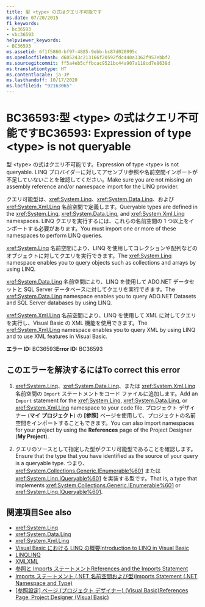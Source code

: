 ```yaml
---
title: 型 <type> の式はクエリ不可能です
ms.date: 07/20/2015
f1_keywords:
- bc36593
- vbc36593
helpviewer_keywords:
- BC36593
ms.assetid: 6f1f5860-bf97-4885-9ebb-bc87d028095c
ms.openlocfilehash: d605243c213166f20592fdc440a3362f957ebbf2
ms.sourcegitcommit: ff5a4eb5cffbcac9521bc44a907a118cd7e8638d
ms.translationtype: HT
ms.contentlocale: ja-JP
ms.lasthandoff: 10/17/2020
ms.locfileid: "92163065"
---
```

# <a name="bc36593-expression-of-type-type-is-not-queryable"></a><span data-ttu-id="64605-102">BC36593:型 \<type> の式はクエリ不可能です</span><span class="sxs-lookup"><span data-stu-id="64605-102">BC36593: Expression of type \<type> is not queryable</span></span>

<span data-ttu-id="64605-103">型 \<type> の式はクエリ不可能です。</span><span class="sxs-lookup"><span data-stu-id="64605-103">Expression of type \<type> is not queryable.</span></span> <span data-ttu-id="64605-104">LINQ プロバイダーに対してアセンブリ参照や名前空間インポートが不足していないことを確認してください。</span><span class="sxs-lookup"><span data-stu-id="64605-104">Make sure you are not missing an assembly reference and/or namespace import for the LINQ provider.</span></span>

 <span data-ttu-id="64605-105">クエリ可能型は、<xref:System.Linq>、<xref:System.Data.Linq>、および <xref:System.Xml.Linq> 名前空間で定義します。</span><span class="sxs-lookup"><span data-stu-id="64605-105">Queryable types are defined in the <xref:System.Linq>, <xref:System.Data.Linq>, and <xref:System.Xml.Linq> namespaces.</span></span> <span data-ttu-id="64605-106">LINQ クエリを実行するには、これらの名前空間の 1 つ以上をインポートする必要があります。</span><span class="sxs-lookup"><span data-stu-id="64605-106">You must import one or more of these namespaces to perform LINQ queries.</span></span>

 <span data-ttu-id="64605-107"><xref:System.Linq> 名前空間により、LINQ を使用してコレクションや配列などのオブジェクトに対してクエリを実行できます。</span><span class="sxs-lookup"><span data-stu-id="64605-107">The <xref:System.Linq> namespace enables you to query objects such as collections and arrays by using LINQ.</span></span>

 <span data-ttu-id="64605-108"><xref:System.Data.Linq> 名前空間により、LINQ を使用して ADO.NET データセットと SQL Server データベースに対してクエリを実行できます。</span><span class="sxs-lookup"><span data-stu-id="64605-108">The <xref:System.Data.Linq> namespace enables you to query ADO.NET Datasets and SQL Server databases by using LINQ.</span></span>

 <span data-ttu-id="64605-109"><xref:System.Xml.Linq> 名前空間により、LINQ を使用して XML に対してクエリを実行し、Visual Basic の XML 機能を使用できます。</span><span class="sxs-lookup"><span data-stu-id="64605-109">The <xref:System.Xml.Linq> namespace enables you to query XML by using LINQ and to use XML features in Visual Basic.</span></span>

 <span data-ttu-id="64605-110">**エラー ID:** BC36593</span><span class="sxs-lookup"><span data-stu-id="64605-110">**Error ID:** BC36593</span></span>

## <a name="to-correct-this-error"></a><span data-ttu-id="64605-111">このエラーを解決するには</span><span class="sxs-lookup"><span data-stu-id="64605-111">To correct this error</span></span>

1. <span data-ttu-id="64605-112"><xref:System.Linq>、<xref:System.Data.Linq>、または <xref:System.Xml.Linq> 名前空間の `Import` ステートメントをコード ファイルに追加します。</span><span class="sxs-lookup"><span data-stu-id="64605-112">Add an `Import` statement for the <xref:System.Linq>, <xref:System.Data.Linq>, or <xref:System.Xml.Linq> namespace to your code file.</span></span> <span data-ttu-id="64605-113">プロジェクト デザイナー (**マイ プロジェクト**) の **[参照]** ページを使用して、プロジェクトの名前空間をインポートすることもできます。</span><span class="sxs-lookup"><span data-stu-id="64605-113">You can also import namespaces for your project by using the **References** page of the Project Designer (**My Project**).</span></span>

2. <span data-ttu-id="64605-114">クエリのソースとして指定した型がクエリ可能型であることを確認します。</span><span class="sxs-lookup"><span data-stu-id="64605-114">Ensure that the type that you have identified as the source of your query is a queryable type.</span></span> <span data-ttu-id="64605-115">つまり、<xref:System.Collections.Generic.IEnumerable%601> または <xref:System.Linq.IQueryable%601> を実装する型です。</span><span class="sxs-lookup"><span data-stu-id="64605-115">That is, a type that implements <xref:System.Collections.Generic.IEnumerable%601> or <xref:System.Linq.IQueryable%601>.</span></span>

## <a name="see-also"></a><span data-ttu-id="64605-116">関連項目</span><span class="sxs-lookup"><span data-stu-id="64605-116">See also</span></span>

- <xref:System.Linq>
- <xref:System.Data.Linq>
- <xref:System.Xml.Linq>
- [<span data-ttu-id="64605-117">Visual Basic における LINQ の概要</span><span class="sxs-lookup"><span data-stu-id="64605-117">Introduction to LINQ in Visual Basic</span></span>](../../programming-guide/language-features/linq/introduction-to-linq.md)
- [<span data-ttu-id="64605-118">LINQ</span><span class="sxs-lookup"><span data-stu-id="64605-118">LINQ</span></span>](../../programming-guide/language-features/linq/index.md)
- [<span data-ttu-id="64605-119">XML</span><span class="sxs-lookup"><span data-stu-id="64605-119">XML</span></span>](../../programming-guide/language-features/xml/index.md)
- [<span data-ttu-id="64605-120">参照と Imports ステートメント</span><span class="sxs-lookup"><span data-stu-id="64605-120">References and the Imports Statement</span></span>](../../programming-guide/program-structure/references-and-the-imports-statement.md)
- [<span data-ttu-id="64605-121">Imports ステートメント (.NET 名前空間および型)</span><span class="sxs-lookup"><span data-stu-id="64605-121">Imports Statement (.NET Namespace and Type)</span></span>](../statements/imports-statement-net-namespace-and-type.md)
- <span data-ttu-id="64605-122">[[参照設定] ページ (プロジェクト デザイナー) (Visual Basic)](/visualstudio/ide/reference/references-page-project-designer-visual-basic)</span><span class="sxs-lookup"><span data-stu-id="64605-122">[References Page, Project Designer (Visual Basic)](/visualstudio/ide/reference/references-page-project-designer-visual-basic)</span></span>
